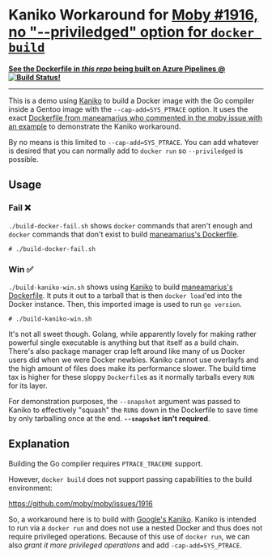 # Kaniko Workaround for [Moby #1916, no "--priviledged" option for `docker build`](https://github.com/moby/moby/issues/1916)

[**See the Dockerfile in *this repo* being built on Azure Pipelines @ ![Build Status](https://dev.azure.com/nelsonjchen/kaniko-privileged-maneamarius-moby-1916/_apis/build/status/nelsonjchen.kaniko-privileged-maneamarius-moby-1916?branchName=master)!**](https://dev.azure.com/nelsonjchen/kaniko-privileged-maneamarius-moby-1916/_build/latest?definitionId=8?branchName=master)

---

This is a demo using [Kaniko][kaniko] to build a Docker image with the Go compiler inside a
Gentoo image with the `--cap-add=SYS_PTRACE` option. It uses the exact
[Dockerfile from maneamarius who commented in the moby issue with an example][maneamarius-docker] to demonstrate the Kaniko workaround.

By no means is this limited to `--cap-add=SYS_PTRACE`. You can add whatever
is desired that you can normally add to `docker run` so `--priviledged` is
possible.

## Usage

### Fail ❌

`./build-docker-fail.sh` shows `docker` commands that aren't enough and `docker`
commands that don't exist to build [maneamarius's Dockerfile][maneamarius-docker].

```
# ./build-docker-fail.sh
```

### Win ✅

`./build-kaniko-win.sh` shows using [Kaniko][kaniko] to build
[maneamarius's Dockerfile][maneamarius-docker]. It puts it out to a tarball
that is then `docker load`'ed into the Docker instance. Then, this imported
image is used to run `go version`.

```
# ./build-kaniko-win.sh
```

It's not all sweet though. Golang, while apparently lovely for making rather
powerful single executable is anything but that itself as a build chain. There's
also package manager crap left around like many of us Docker users did when we
were Docker newbies. Kaniko cannot use overlayfs and the high amount of files does make its performance slower. The build time tax is higher for these sloppy
`Dockerfile`s as it normally tarballs every `RUN` for its layer.

For demonstration purposes, the `--snapshot` argument was passed to Kaniko to
effectively "squash" the `RUN`s down in the Dockerfile to save time by only
tarballing once at the end. **`--snapshot` isn't required**.

## Explanation

Building the Go compiler requires `PTRACE_TRACEME` support.

However, `docker build` does not support passing capabilities to the build
environment:

https://github.com/moby/moby/issues/1916

So, a workaround here is to build with [Google's Kaniko][kaniko]. Kaniko is
intended to run via a `docker run` and does not use a nested Docker and thus
does not require privileged operations. Because of this use of `docker run`,
we can also *grant it more privileged operations* and add `-cap-add=SYS_PTRACE`.


[kaniko]: https://github.com/GoogleContainerTools/kaniko
[maneamarius-docker]: https://github.com/moby/moby/issues/1916#issuecomment-361175319
